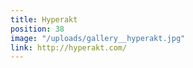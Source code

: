 ```yaml
---
title: Hyperakt
position: 38
image: "/uploads/gallery__hyperakt.jpg"
link: http://hyperakt.com/
---
```


